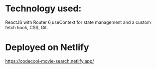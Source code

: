 # Technology used:

ReactJS with Router 6,useContext for state management and a custom fetch hook, CSS, Git.

# Deployed on Netlify

https://codecool-movie-search.netlify.app/

